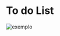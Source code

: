 # To do List

![exemplo](https://cdn.discordapp.com/attachments/1012186496251461722/1052331135205650513/Sem_Titulo-1.png)
 
